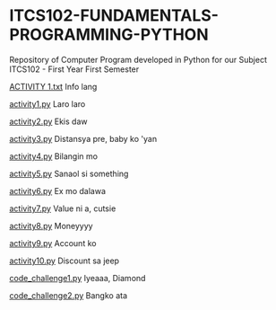 # ITCS102-FUNDAMENTALS-PROGRAMMING-PYTHON

Repository of Computer Program developed in Python for our Subject ITCS102 - First Year First Semester

[ACTIVITY 1.txt](https://github.com/diaaa000/ITCS102-FUNDAMENTALS-PROGRAMMING-PYTHON/blob/93c36ef724283f49d4bb3a9e45bca3d9d7ff8cea/ACTIVITY%201.txt)
Info lang

[activity1.py](https://github.com/diaaa000/ITCS102-FUNDAMENTALS-PROGRAMMING-PYTHON/blob/93c36ef724283f49d4bb3a9e45bca3d9d7ff8cea/activity1.py)
Laro laro

[activity2.py](https://github.com/diaaa000/ITCS102-FUNDAMENTALS-PROGRAMMING-PYTHON/blob/93c36ef724283f49d4bb3a9e45bca3d9d7ff8cea/activity2.py)
Ekis daw

[activity3.py](https://github.com/diaaa000/ITCS102-FUNDAMENTALS-PROGRAMMING-PYTHON/blob/93c36ef724283f49d4bb3a9e45bca3d9d7ff8cea/activity3.py)
Distansya pre, baby ko 'yan

[activity4.py](https://github.com/diaaa000/ITCS102-FUNDAMENTALS-PROGRAMMING-PYTHON/blob/93c36ef724283f49d4bb3a9e45bca3d9d7ff8cea/activity4.py)
Bilangin mo

[activity5.py](https://github.com/diaaa000/ITCS102-FUNDAMENTALS-PROGRAMMING-PYTHON/blob/93c36ef724283f49d4bb3a9e45bca3d9d7ff8cea/activity5.py)
Sanaol si something

[activity6.py](https://github.com/diaaa000/ITCS102-FUNDAMENTALS-PROGRAMMING-PYTHON/blob/93c36ef724283f49d4bb3a9e45bca3d9d7ff8cea/activity6.py)
Ex mo dalawa

[activity7.py](https://github.com/diaaa000/ITCS102-FUNDAMENTALS-PROGRAMMING-PYTHON/blob/93c36ef724283f49d4bb3a9e45bca3d9d7ff8cea/activity7.py)
Value ni a, cutsie

[activity8.py](https://github.com/diaaa000/ITCS102-FUNDAMENTALS-PROGRAMMING-PYTHON/blob/93c36ef724283f49d4bb3a9e45bca3d9d7ff8cea/activity8.py)
Moneyyyy

[activity9.py](https://github.com/diaaa000/ITCS102-FUNDAMENTALS-PROGRAMMING-PYTHON/blob/93c36ef724283f49d4bb3a9e45bca3d9d7ff8cea/activity9.py)
Account ko

[activity10.py](https://github.com/diaaa000/ITCS102-FUNDAMENTALS-PROGRAMMING-PYTHON/blob/93c36ef724283f49d4bb3a9e45bca3d9d7ff8cea/activity10.py)
Discount sa jeep

[code_challenge1.py](https://github.com/diaaa000/ITCS102-FUNDAMENTALS-PROGRAMMING-PYTHON/blob/93c36ef724283f49d4bb3a9e45bca3d9d7ff8cea/code_challenge1.py)
Iyeaaa, Diamond

[code_challenge2.py](https://github.com/diaaa000/ITCS102-FUNDAMENTALS-PROGRAMMING-PYTHON/blob/93c36ef724283f49d4bb3a9e45bca3d9d7ff8cea/code_challenge2.py)
Bangko ata
